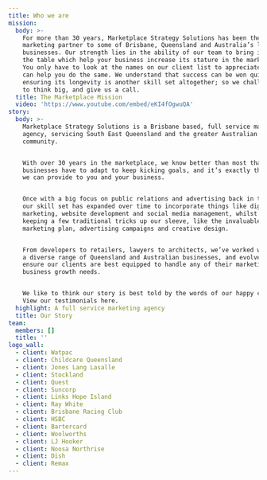 ```yaml
---
title: Who we are
mission:
  body: >-
    For more than 30 years, Marketplace Strategy Solutions has been the trusted
    marketing partner to some of Brisbane, Queensland and Australia’s leading
    businesses. Our strength lies in the ability of our team to bring ideas to
    the table which help your business increase its stature in the marketplace.
    You only have to look at the names on our client list to appreciate how we
    can help you do the same. We understand that success can be won quickly, but
    ensuring its longevity is another skill set altogether; so we challenge you
    to think big, and give us a call.
  title: The Marketplace Mission
  video: 'https://www.youtube.com/embed/eKI4fOgwuQA'
story:
  body: >-
    Marketplace Strategy Solutions is a Brisbane based, full service marketing
    agency, servicing South East Queensland and the greater Australian business
    community.


    With over 30 years in the marketplace, we know better than most that
    businesses have to adapt to keep kicking goals, and it’s exactly the support
    we can provide to you and your business.


    Once with a big focus on public relations and advertising back in the 90's,
    our skill set has expanded over time to incorporate things like digital
    marketing, website development and social media management, whilst still
    keeping a few traditional tricks up our sleeve, like the invaluable
    marketing plan, advertising campaigns and creative design.


    From developers to retailers, lawyers to architects, we’ve worked with such
    a diverse range of Queensland and Australian businesses, and evolved to
    ensure our clients are best equipped to handle any of their marketing and
    business growth needs.


    We like to think our story is best told by the words of our happy clients.
    View our testimonials here.
  highlight: A full service marketing agency
  title: Our Story
team:
  members: []
  title: ''
logo_wall:
  - client: Watpac
  - client: Childcare Queensland
  - client: Jones Lang Lasalle
  - client: Stockland
  - client: Quest
  - client: Suncorp
  - client: Links Hope Island
  - client: Ray White
  - client: Brisbane Racing Club
  - client: HSBC
  - client: Bartercard
  - client: Woolworths
  - client: LJ Hooker
  - client: Noosa Northrise
  - client: Dish
  - client: Remax
---
```


